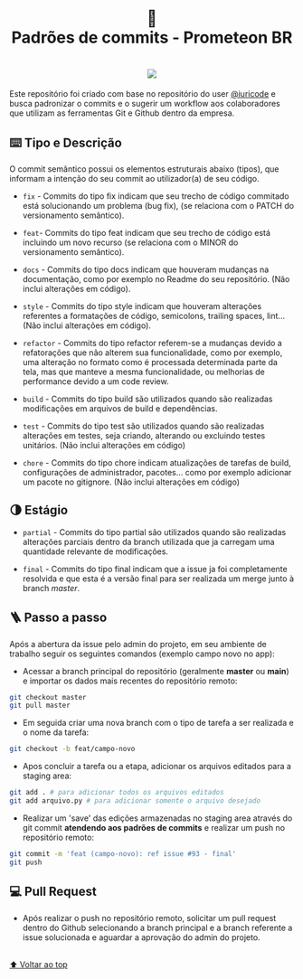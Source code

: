 <h1 align="center">
📄<br>Padrões de commits - Prometeon BR
</h1>

<h1 align="center">
  <img src="gitcommit.png">
</h1>

<p>
  Este repositório foi criado com base no repositório do user <a href="https://github.com/iuricode">@iuricode</a> e busca padronizar o commits e o sugerir um workflow aos colaboradores que utilizam as ferramentas Git e Github dentro da empresa.
</p>

## ⌨️ Tipo e Descrição

O commit semântico possui os elementos estruturais abaixo (tipos), que informam a intenção do seu commit ao utilizador(a) de seu código.

- `fix` - Commits do tipo fix indicam que seu trecho de código commitado está solucionando um problema (bug fix), (se relaciona com o PATCH do versionamento semântico).

- `feat`- Commits do tipo feat indicam que seu trecho de código está incluindo um novo recurso (se relaciona com o MINOR do versionamento semântico).

- `docs` - Commits do tipo docs indicam que houveram mudanças na documentação, como por exemplo no Readme do seu repositório. (Não inclui alterações em código).

- `style` - Commits do tipo style indicam que houveram alterações referentes a formatações de código, semicolons, trailing spaces, lint... (Não inclui alterações em código).

- `refactor` - Commits do tipo refactor referem-se a mudanças devido a refatorações que não alterem sua funcionalidade, como por exemplo, uma alteração no formato como é processada determinada parte da tela, mas que manteve a mesma funcionalidade, ou melhorias de performance devido a um code review.

- `build` - Commits do tipo build são utilizados quando são realizadas modificações em arquivos de build e dependências.

- `test` - Commits do tipo test são utilizados quando são realizadas alterações em testes, seja criando, alterando ou excluindo testes unitários. (Não inclui alterações em código)

- `chore` - Commits do tipo chore indicam atualizações de tarefas de build, configurações de administrador, pacotes... como por exemplo adicionar um pacote no gitignore. (Não inclui alterações em código)

## 🌗 Estágio

- `partial` - Commits do tipo partial são utilizados quando são realizadas alterações parciais dentro da branch utilizada que ja carregam uma quantidade relevante de modificações.

- `final` - Commits do tipo final indicam que a issue ja foi completamente resolvida e que esta é a versão final para ser realizada um merge junto à branch _master_.

## 🪜 Passo a passo

<p>
  Após a abertura da issue pelo admin do projeto, em seu ambiente de trabalho seguir os seguintes comandos (exemplo campo novo no app):
</p>

- Acessar a branch principal do repositório (geralmente **master** ou **main**) e importar os dados mais recentes do repositório remoto:

```bash
git checkout master
git pull master
```

- Em seguida criar uma nova branch com o tipo de tarefa a ser realizada e o nome da tarefa:

```bash
git checkout -b feat/campo-novo
```

- Apos concluir a tarefa ou a etapa, adicionar os arquivos editados para a staging area:

```bash
git add . # para adicionar todos os arquivos editados
git add arquivo.py # para adicionar somente o arquivo desejado
```

- Realizar um 'save' das edições armazenadas no staging area através do git commit **atendendo aos padrões de commits** e realizar um push no repositório remoto:

```bash
git commit -m 'feat (campo-novo): ref issue #93 - final'
git push
```

## 💻 Pull Request

- Após realizar o push no repositório remoto, solicitar um pull request dentro do Github selecionando a branch principal e a branch referente a issue solucionada e aguardar a aprovação do admin do projeto.

<br>[⬆ Voltar ao top](#padrões-de-commits-) <br>
